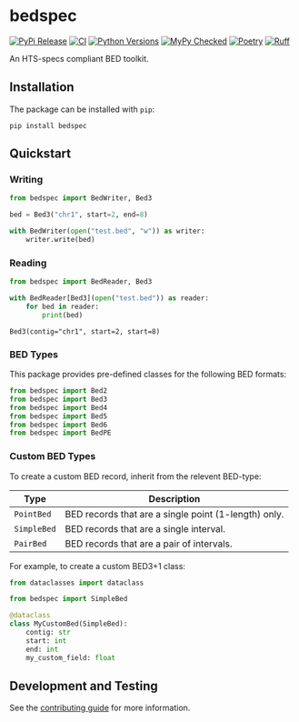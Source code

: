 # bedspec

[![PyPi Release](https://badge.fury.io/py/bedspec.svg)](https://badge.fury.io/py/bedspec)
[![CI](https://github.com/clintval/bedspec/actions/workflows/tests.yml/badge.svg?branch=main)](https://github.com/clintval/bedspec/actions/workflows/tests.yml?query=branch%3Amain)
[![Python Versions](https://img.shields.io/badge/python-3.12-blue)](https://github.com/clintval/bedspec)
[![MyPy Checked](http://www.mypy-lang.org/static/mypy_badge.svg)](http://mypy-lang.org/)
[![Poetry](https://img.shields.io/endpoint?url=https://python-poetry.org/badge/v0.json)](https://python-poetry.org/)
[![Ruff](https://img.shields.io/endpoint?url=https://raw.githubusercontent.com/astral-sh/ruff/main/assets/badge/v2.json)](https://docs.astral.sh/ruff/)

An HTS-specs compliant BED toolkit.

## Installation

The package can be installed with `pip`:

```console
pip install bedspec
```

## Quickstart

### Writing

```python
from bedspec import BedWriter, Bed3

bed = Bed3("chr1", start=2, end=8)

with BedWriter(open("test.bed", "w")) as writer:
    writer.write(bed)
```

### Reading

```python
from bedspec import BedReader, Bed3

with BedReader[Bed3](open("test.bed")) as reader:
    for bed in reader:
        print(bed)
```
```console
Bed3(contig="chr1", start=2, start=8)
```

### BED Types

This package provides pre-defined classes for the following BED formats:

```python
from bedspec import Bed2
from bedspec import Bed3
from bedspec import Bed4
from bedspec import Bed5
from bedspec import Bed6
from bedspec import BedPE
```

### Custom BED Types

To create a custom BED record, inherit from the relevent BED-type:

| Type        | Description                                          |
| ---         | ---                                                  |
| `PointBed`  | BED records that are a single point (1-length) only. |
| `SimpleBed` | BED records that are a single interval.              |
| `PairBed`   | BED records that are a pair of intervals.            |

For example, to create a custom BED3+1 class:

```python
from dataclasses import dataclass

from bedspec import SimpleBed

@dataclass
class MyCustomBed(SimpleBed):
    contig: str
    start: int
    end: int
    my_custom_field: float
```

## Development and Testing

See the [contributing guide](./CONTRIBUTING.md) for more information.
